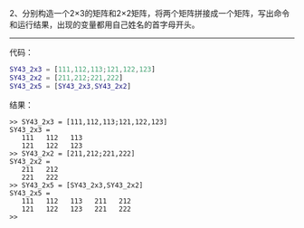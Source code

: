 2、分别构造一个2×3的矩阵和2×2矩阵，将两个矩阵拼接成一个矩阵，写出命令和运行结果，出现的变量都用自己姓名的首字母开头。

---

代码：

```matlab
SY43_2x3 = [111,112,113;121,122,123]
SY43_2x2 = [211,212;221,222]
SY43_2x5 = [SY43_2x3,SY43_2x2]
```

结果：

```
>> SY43_2x3 = [111,112,113;121,122,123]
SY43_2x3 =
   111   112   113
   121   122   123
>> SY43_2x2 = [211,212;221,222]
SY43_2x2 =
   211   212
   221   222
>> SY43_2x5 = [SY43_2x3,SY43_2x2]
SY43_2x5 =
   111   112   113   211   212
   121   122   123   221   222
>> 
```


